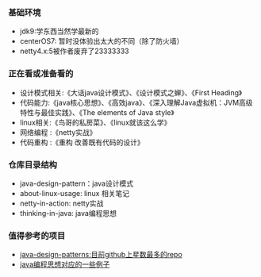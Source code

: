 ### 基础环境
- jdk9:学东西当然学最新的
- centerOS7: 暂时没体验出太大的不同（除了防火墙）
- netty4.x:5被作者废弃了23333333


### 正在看或准备看的  
-  设计模式相关:《大话java设计模式》、《设计模式之蝉》、《First Heading》   
-  代码能力:《java核心思想》、《高效java》、《深入理解Java虚拟机：JVM高级特性与最佳实践》、《The elements of Java style》    
-  linux相关:《鸟哥的私房菜》、《linux就该这么学》      
-  网络编程 :《netty实战》       
-  代码重构 :《重构 改善既有代码的设计》     

### 仓库目录结构
- java-design-pattern：java设计模式
- about-linux-usage: linux 相关笔记
- netty-in-action: netty实战
- thinking-in-java: java编程思想

### 值得参考的项目
- [java-design-patterns:目前github上星数最多的repo](https://github.com/iluwatar/java-design-patterns)
- [java编程思想对应的一些例子](https://github.com/niushuai/thinking_in_java)